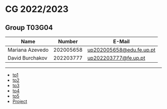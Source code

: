 # CG 2022/2023

## Group T03G04
| Name             | Number    | E-Mail             |
| ---------------- | --------- | ------------------ |
| Mariana Azevedo  | 202005658 | up202005658@edu.fe.up.pt                |
| David Burchakov  | 202203777 | up202203777@fe.up.pt                |

----

  - [tp1](tp1/README.md)
  - [tp2](tp2/README.md)
  - [tp3](tp3/README.md)
  - [tp4](tp4/README.md)
  - [tp5](tp5/README.md)
  - [Project](project/README.md)
